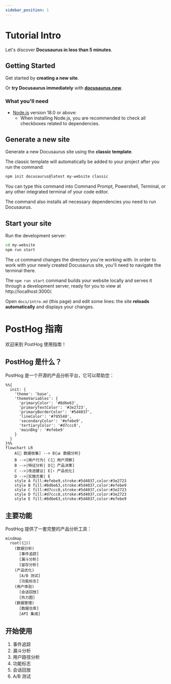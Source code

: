 ```yaml
---
sidebar_position: 1
---
```


# Tutorial Intro

Let's discover **Docusaurus in less than 5 minutes**.

## Getting Started

Get started by **creating a new site**.

Or **try Docusaurus immediately** with **[docusaurus.new](https://docusaurus.new)**.

### What you'll need

- [Node.js](https://nodejs.org/en/download/) version 18.0 or above:
  - When installing Node.js, you are recommended to check all checkboxes related to dependencies.

## Generate a new site

Generate a new Docusaurus site using the **classic template**.

The classic template will automatically be added to your project after you run the command:

```bash
npm init docusaurus@latest my-website classic
```

You can type this command into Command Prompt, Powershell, Terminal, or any other integrated terminal of your code editor.

The command also installs all necessary dependencies you need to run Docusaurus.

## Start your site

Run the development server:

```bash
cd my-website
npm run start
```

The `cd` command changes the directory you're working with. In order to work with your newly created Docusaurus site, you'll need to navigate the terminal there.

The `npm run start` command builds your website locally and serves it through a development server, ready for you to view at http://localhost:3000/.

Open `docs/intro.md` (this page) and edit some lines: the site **reloads automatically** and displays your changes.

# PostHog 指南

欢迎来到 PostHog 使用指南！

## PostHog 是什么？

PostHog 是一个开源的产品分析平台，它可以帮助您：

```mermaid
%%{
  init: {
    'theme': 'base',
    'themeVariables': {
      'primaryColor': '#8d6e63',
      'primaryTextColor': '#3e2723',
      'primaryBorderColor': '#5d4037',
      'lineColor': '#795548',
      'secondaryColor': '#efebe9',
      'tertiaryColor': '#d7ccc8',
      'mainBkg': '#efebe9'
    }
  }
}%%
flowchart LR
    A[🦔 数据收集] --> B{📊 数据分析}
    B -->|用户行为| C[👥 用户洞察]
    B -->|特征分析| D[🎯 产品决策]
    C -->|改进建议| E[⚡️ 产品优化]
    D -->|实施方案| E
    style A fill:#efebe9,stroke:#5d4037,color:#3e2723
    style B fill:#8d6e63,stroke:#5d4037,color:#efebe9
    style C fill:#d7ccc8,stroke:#5d4037,color:#3e2723
    style D fill:#d7ccc8,stroke:#5d4037,color:#3e2723
    style E fill:#8d6e63,stroke:#5d4037,color:#efebe9
```

## 主要功能

PostHog 提供了一套完整的产品分析工具：

```mermaid
mindmap
  root((🦔))
    (数据分析)
      [事件追踪]
      [漏斗分析]
      [留存分析]
    (产品优化)
      [A/B 测试]
      [功能标志]
    (用户体验)
      [会话回放]
      [热力图]
    (数据管理)
      [数据仓库]
      [API 集成]
```

## 开始使用

1. 事件追踪
2. 漏斗分析
3. 用户路径分析
4. 功能标志
5. 会话回放
6. A/B 测试
